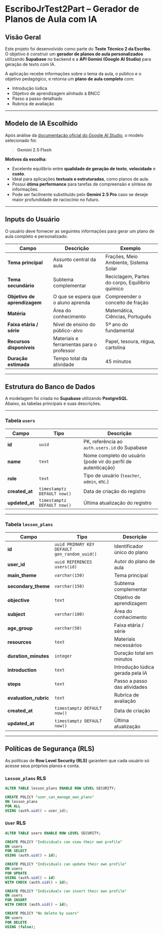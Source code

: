 # EscriboJrTest2Part – Gerador de Planos de Aula com IA

## Visão Geral

Este projeto foi desenvolvido como parte do **Teste Técnico 2 da Escribo**.  
O objetivo é construir um **gerador de planos de aula personalizados** utilizando **Supabase** no backend e a **API Gemini (Google AI Studio)** para geração de texto com IA.

A aplicação recebe informações sobre o tema da aula, o público e o objetivo pedagógico, e retorna um **plano de aula completo** com:

- Introdução lúdica
- Objetivo de aprendizagem alinhado à BNCC
- Passo a passo detalhado
- Rubrica de avaliação

---

## Modelo de IA Escolhido

Após análise da [documentação oficial do Google AI Studio](https://ai.google.dev/gemini-api/docs/models), o modelo selecionado foi:

> **Gemini 2.5 Flash**

**Motivos da escolha:**

- Excelente equilíbrio entre **qualidade de geração de texto**, **velocidade** e **custo**.
- Ideal para aplicações **textuais e estruturadas**, como planos de aula.
- Possui **ótima performance** para tarefas de compreensão e síntese de informações.
- Pode ser facilmente substituído pelo **Gemini 2.5 Pro** caso se deseje maior profundidade de raciocínio no futuro.

---

## Inputs do Usuário

O usuário deve fornecer as seguintes informações para gerar um plano de aula completo e personalizado:

| Campo                        | Descrição                                | Exemplo                                         |
| ---------------------------- | ---------------------------------------- | ----------------------------------------------- |
| **Tema principal**           | Assunto central da aula                  | Frações, Meio Ambiente, Sistema Solar           |
| **Tema secundário**          | Subtema complementar                     | Reciclagem, Partes do corpo, Equilíbrio químico |
| **Objetivo de aprendizagem** | O que se espera que o aluno aprenda      | Compreender o conceito de fração                |
| **Matéria**                  | Área do conhecimento                     | Matemática, Ciências, Português                 |
| **Faixa etária / série**     | Nível de ensino do público-alvo          | 5º ano do fundamental                           |
| **Recursos disponíveis**     | Materiais e ferramentas para o professor | Papel, tesoura, régua, cartolina                |
| **Duração estimada**         | Tempo total da atividade                 | 45 minutos                                      |

---

## Estrutura do Banco de Dados

A modelagem foi criada no **Supabase** utilizando **PostgreSQL**.  
Abaixo, as tabelas principais e suas descrições.

---

### Tabela `users`

| Campo          | Tipo                        | Descrição                                                     |
| -------------- | --------------------------- | ------------------------------------------------------------- |
| **id**         | `uuid`                      | PK, referência ao `auth.users.id` do Supabase                 |
| **name**       | `text`                      | Nome completo do usuário (pode vir do perfil de autenticação) |
| **role**       | `text`                      | Tipo de usuário (`teacher`, `admin`, etc.)                    |
| **created_at** | `timestamptz DEFAULT now()` | Data de criação do registro                                   |
| **updated_at** | `timestamptz DEFAULT now()` | Última atualização do registro                                |

---

### Tabela `lesson_plans`

| Campo                 | Tipo                                         | Descrição                        |
| --------------------- | -------------------------------------------- | -------------------------------- |
| **id**                | `uuid PRIMARY KEY DEFAULT gen_random_uuid()` | Identificador único do plano     |
| **user_id**           | `uuid REFERENCES users(id)`                  | Autor do plano de aula           |
| **main_theme**        | `varchar(150)`                               | Tema principal                   |
| **secondary_theme**   | `varchar(150)`                               | Subtema complementar             |
| **objective**         | `text`                                       | Objetivo de aprendizagem         |
| **subject**           | `varchar(100)`                               | Área do conhecimento             |
| **age_group**         | `varchar(50)`                                | Faixa etária / série             |
| **resources**         | `text`                                       | Materiais necessários            |
| **duration_minutes**  | `integer`                                    | Duração total em minutos         |
| **introduction**      | `text`                                       | Introdução lúdica gerada pela IA |
| **steps**             | `text`                                       | Passo a passo das atividades     |
| **evaluation_rubric** | `text`                                       | Rubrica de avaliação             |
| **created_at**        | `timestamptz DEFAULT now()`                  | Data de criação                  |
| **updated_at**        | `timestamptz DEFAULT now()`                  | Última atualização               |

---

## Políticas de Segurança (RLS)

As políticas de **Row Level Security (RLS)** garantem que cada usuário só acesse seus próprios planos e conta.

### `Lesson_plans` RLS

```sql
ALTER TABLE lesson_plans ENABLE ROW LEVEL SECURITY;

CREATE POLICY "user_can_manage_own_plans"
ON lesson_plans
FOR ALL
USING (auth.uid() = user_id);
```

### `User` RLS

```sql
ALTER TABLE users ENABLE ROW LEVEL SECURITY;

CREATE POLICY "Individuals can view their own profile"
ON users
FOR SELECT
USING (auth.uid() = id);

CREATE POLICY "Individuals can update their own profile"
ON users
FOR UPDATE
USING (auth.uid() = id)
WITH CHECK (auth.uid() = id);

CREATE POLICY "Individuals can insert their own profile"
ON users
FOR INSERT
WITH CHECK (auth.uid() = id);

CREATE POLICY "No delete by users"
ON users
FOR DELETE
USING (false);
```

